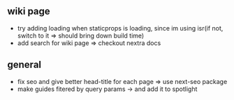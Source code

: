 ## wiki page

- try adding loading when staticprops is loading, since im using isr(if not, switch to it => should bring down build time)
- add search for wiki page => checkout nextra docs

## general

- fix seo and give better head-title for each page => use next-seo package
- make guides fitered by query params -> and add it to spotlight
